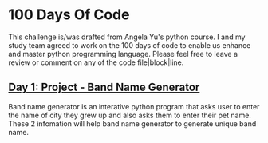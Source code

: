 # 100 Days Of Code

This challenge is/was drafted from Angela Yu's python course.
I and my study team agreed to work on the 100 days of code to enable us enhance and master python programming language. Please feel free to leave a review or comment on any of the code file|block|line.

## [Day 1: Project - Band Name Generator](https://github.com/triplee12/100daysofcode/blob/main/bandnamegen.py)

Band name generator is an interative python program that asks user to enter
the name of city they grew up and also asks them to enter their pet name. These 2 infomation will help band name generator to generate unique band name.
